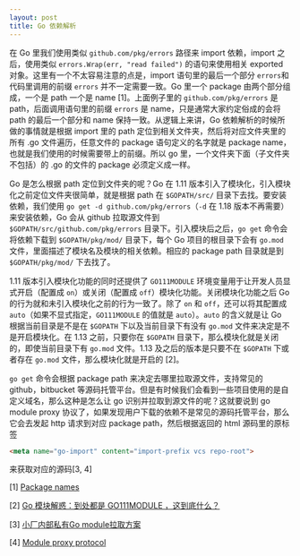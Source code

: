 ```yaml
---
layout: post
title: Go 依赖解析
---
```

在 Go 里我们使用类似 `github.com/pkg/errors` 路径来 import 依赖，import 之后，使用类似 `errors.Wrap(err, "read failed")` 的语句来使用相关 exported 对象。这里有一个不太容易注意的点是，import 语句里的最后一个部分 `errors`和 代码里调用的前缀 `errors` 并不一定需要一致。Go 里一个 package 由两个部分组成，一个是 path 一个是 name [1]。上面例子里的 `github.com/pkg/errors` 是 path，后面调用语句里的前缀 `errors` 是 name，只是通常大家约定俗成的会将 path 的最后一个部分和 name 保持一致。从逻辑上来讲，Go 依赖解析的时候所做的事情就是根据 import 里的 path 定位到相关文件夹，然后将对应文件夹里的所有 .go 文件遍历，任意文件的 package 语句定义的名字就是 package name，也就是我们使用的时候需要带上的前缀。所以 go 里，一个文件夹下面（子文件夹不包括）的 .go 的文件的 package 必须定义成一样。

Go 是怎么根据 path 定位到文件夹的呢？Go 在 1.11 版本引入了模块化，引入模块化之前定位文件夹很简单，就是根据 path 在 `$GOPATH/src/` 目录下去找。要安装依赖，我们使用 `go get -d github.com/pkg/errors`（`-d` 在 1.18 版本不再需要）来安装依赖，Go 会从 github 拉取源文件到 `$GOPATH/src/github.com/pkg/errors` 目录下。引入模块后之后，`go get` 命令会将依赖下载到 `$GOPATH/pkg/mod/` 目录下，每个 Go 项目的根目录下会有 `go.mod` 文件，里面描述了模块名及模块的相关依赖。相应的 package path 目录就是到 `$GOPATH/pkg/mod/` 下去找了。

1.11 版本引入模块化功能的同时还提供了 `GO111MODULE` 环境变量用于让开发人员显式开启（配置成 `on`）或关闭（配置成 `off`）模块化功能。关闭模块化功能之后 Go 的行为就和未引入模块化之前的行为一致了。除了 `on` 和 `off`，还可以将其配置成 `auto`（如果不显式指定，`GO111MODULE` 的值就是 `auto`）。`auto` 的含义就是让 Go 根据当前目录是不是在 `$GOPATH` 下以及当前目录下有没有 `go.mod` 文件来决定是不是开启模块化。在 1.13 之前，只要你在 `$GOPATH` 目录下，那么模块化就是关闭的，即使当前目录下有 `go.mod` 文件。1.13 及之后的版本是只要不在 `$GOPATH` 下或者存在 `go.mod` 文件，那么模块化就是开启的 [2]。

`go get` 命令会根据 package path 来决定去哪里拉取源文件，支持常见的 github，bitbucket 等源码托管平台。但是有时候我们会看到一些项目使用的是自定义域名，那么这种是怎么让 go 识别并拉取到源文件的呢？这就要说到 go module proxy 协议了，如果发现用户下载的依赖不是常见的源码托管平台，那么它会去发起 http 请求到对应 package path，然后根据返回的 html 源码里的原标签
```html
<meta name="go-import" content="import-prefix vcs repo-root">
```
来获取对应的源码[3, 4]

[1] [Package names](https://go.dev/blog/package-names)

[2] [Go 模块解惑：到处都是 GO111MODULE ，这到底什么？](https://learnku.com/go/t/39086)

[3] [小厂内部私有Go module拉取方案](https://tonybai.com/2021/09/03/the-approach-to-go-get-private-go-module-in-house/)

[4] [Module proxy protocol](https://pkg.go.dev/cmd/go@master#hdr-Module_proxy_protocol)

